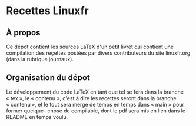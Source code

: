 Recettes Linuxfr
================

À propos
--------

Ce dépot contient les sources LaTeX d'un petit livret qui contient une
compilation des reçettes postées par divers contributeurs du site linuxfr.org
(dans la rubrique journaux).

Organisation du dépot
---------------------

Le développement du code LaTeX en tant que tel se fera dans la branche « tex »,
le « contenu », c'est à dire les recettes seront dans la branche « contenu »,
et le tout sera mergé de temps en temps dans « main » pour former quelque-
chose de compilable, dont le pdf sera mis en lien dans le README en temps
voulu.
